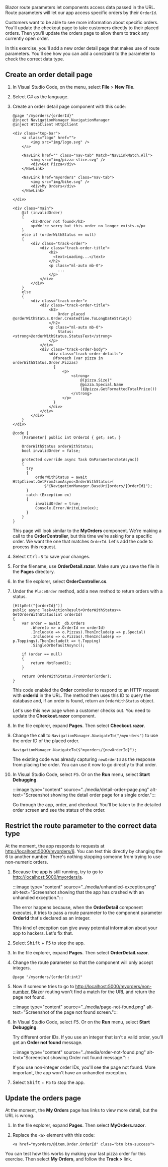 Blazor route parameters let components access data passed in the URL. Route parameters will let our app access specific orders by their `OrderId`.

Customers want to be able to see more information about specific orders. You'll update the checkout page to take customers directly to their placed orders. Then you'll update the orders page to allow them to track any currently open order.

In this exercise, you'll add a new order detail page that makes use of route parameters. You'll see how you can add a constraint to the parameter to check the correct data type.

## Create an order detail page

1. In Visual Studio Code, on the menu, select **File** > **New File**.
1. Select C# as the language.
1. Create an order detail page component with this code:

    ```razor
    @page "/myorders/{orderId}"
    @inject NavigationManager NavigationManager
    @inject HttpClient HttpClient
    
    <div class="top-bar">
        <a class="logo" href="">
            <img src="img/logo.svg" />
        </a>
    
        <NavLink href="" class="nav-tab" Match="NavLinkMatch.All">
            <img src="img/pizza-slice.svg" />
            <div>Get Pizza</div>
        </NavLink>
    
        <NavLink href="myorders" class="nav-tab">
            <img src="img/bike.svg" />
            <div>My Orders</div>
        </NavLink>
    
    </div>
    
    <div class="main">
        @if (invalidOrder)
        {
            <h2>Order not found</h2>
            <p>We're sorry but this order no longer exists.</p>
        }
        else if (orderWithStatus == null)
        {
            <div class="track-order">
                <div class="track-order-title">
                    <h2>
                      <text>Loading...</text>
                    </h2>
                    <p class="ml-auto mb-0">
                        ...
                    </p>
                </div>
            </div>
        }
        else
        {
            <div class="track-order">
                <div class="track-order-title">
                    <h2>
                        Order placed @orderWithStatus.Order.CreatedTime.ToLongDateString()
                    </h2>
                    <p class="ml-auto mb-0">
                        Status: <strong>@orderWithStatus.StatusText</strong>
                    </p>
                </div>
                <div class="track-order-body">
                    <div class="track-order-details">
                      @foreach (var pizza in orderWithStatus.Order.Pizzas)
                      {
                          <p>
                              <strong>
                                  @(pizza.Size)"
                                  @pizza.Special.Name
                                  (£@pizza.GetFormattedTotalPrice())
                              </strong>
                          </p>
                      }
                    </div>
                </div>
            </div>
        }
    </div>
    
    @code {
        [Parameter] public int OrderId { get; set; }
    
        OrderWithStatus orderWithStatus;
        bool invalidOrder = false;
    
        protected override async Task OnParametersSetAsync()
        {
          try
          {
              orderWithStatus = await HttpClient.GetFromJsonAsync<OrderWithStatus>(
                  $"{NavigationManager.BaseUri}orders/{OrderId}");
          }
          catch (Exception ex)
          {
              invalidOrder = true;
              Console.Error.WriteLine(ex);
          }
        }
    }
    
    ```

    This page will look similar to the **MyOrders** component. We're making a call to the **OrderController**, but this time we're asking for a specific order. We want the one that matches `OrderId`. Let's add the code to process this request.

1. Select <kbd>Ctrl</kbd>+<kbd>S</kbd> to save your changes.
1. For the filename, use **OrderDetail.razor**. Make sure you save the file in the **Pages** directory.
1. In the file explorer, select **OrderController.cs**.
1. Under the `PlaceOrder` method, add a new method to return orders with a status.

    ```razor
    [HttpGet("{orderId}")]
    public async Task<ActionResult<OrderWithStatus>> GetOrderWithStatus(int orderId)
    {
        var order = await _db.Orders
            .Where(o => o.OrderId == orderId)
            .Include(o => o.Pizzas).ThenInclude(p => p.Special)
            .Include(o => o.Pizzas).ThenInclude(p => p.Toppings).ThenInclude(t => t.Topping)
            .SingleOrDefaultAsync();
    
        if (order == null)
        {
            return NotFound();
        }
    
        return OrderWithStatus.FromOrder(order);
    }
    ```

    This code enabled the **Order** controller to respond to an HTTP request with **orderId** in the URL. The method then uses this ID to query the database and, if an order is found, return an `OrderWithStatus` object.

    Let's use this new page when a customer checks out. You need to update the **Checkout.razor** component.

1. In the file explorer, expand **Pages**. Then select **Checkout.razor**.
1. Change the call to `NavigationManager.NavigateTo("/myorders")` to use the order ID of the placed order.

    ```razor
    NavigationManager.NavigateTo($"myorders/{newOrderId}");
    ```

    The existing code was already capturing `newOrderId` as the response from placing the order. You can use it now to go directly to that order.

1. In Visual Studio Code, select <kbd>F5</kbd>. Or on the **Run** menu, select **Start Debugging**.

    :::image type="content" source="../media/detail-order-page.png" alt-text="Screenshot showing the detail order page for a single order.":::

    Go through the app, order, and checkout. You'll be taken to the detailed order screen and see the status of the order.

## Restrict the route parameter to the correct data type

At the moment, the app responds to requests at [http://localhost:5000/myorders/6](http://localhost:5000/myorders/6). You can test this directly by changing the 6 to another number. There's nothing stopping someone from trying to use non-numeric orders.

1. Because the app is still running, try to go to [http://localhost:5000/myorders/a](http://localhost:5000/myorders/a).

    :::image type="content" source="../media/unhandled-exception.png" alt-text="Screenshot showing that the app has crashed with an unhandled exception.":::

    The error happens because, when the **OrderDetail** component executes, it tries to pass a route parameter to the component parameter **OrderId** that's declared as an integer.

    This kind of exception can give away potential information about your app to hackers. Let's fix that.

1. Select <kbd>Shift</kbd> + <kbd>F5</kbd> to stop the app.
1. In the file explorer, expand **Pages**. Then select **OrderDetail.razor**.
1. Change the route parameter so that the component will only accept integers.

    ```razor
    @page "/myorders/{orderId:int}"
    ```
	
1. Now if someone tries to go to [http://localhost:5000/myorders/non-number](http://localhost:5000/myorders/non-number), Blazor routing won't find a match for the URL and return the page not found.

    :::image type="content" source="../media/page-not-found.png" alt-text="Screenshot of the page not found screen.":::

1. In Visual Studio Code, select <kbd>F5</kbd>. Or on the **Run** menu, select **Start Debugging**.

    Try different order IDs. If you use an integer that isn't a valid order, you'll get an **Order not found** message.

    :::image type="content" source="../media/order-not-found.png" alt-text="Screenshot showing Order not found message.":::

    If you use non-integer order IDs, you'll see the page not found. More important, the app won't have an unhandled exception.

1. Select <kbd>Shift</kbd> + <kbd>F5</kbd> to stop the app.

## Update the orders page

At the moment, the **My Orders** page has links to view more detail, but the URL is wrong.

1. In the file explorer, expand **Pages**. Then select **MyOrders.razor**.
1. Replace the `<a>` element with this code:

    ```razor
    <a href="myorders/@item.Order.OrderId" class="btn btn-success">
    ```

You can test how this works by making your last pizza order for this exercise. Then select **My Orders**, and follow the **Track >** link.
